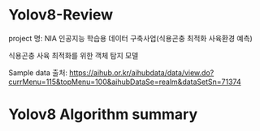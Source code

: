 # Yolov8-Review

project 명: NIA 인공지능 학습용 데이터 구축사업(식용곤충 최적화 사육환경 예측)

식용곤충 사육 최적화를 위한 객체 탐지 모델 

Sample data 출처: https://aihub.or.kr/aihubdata/data/view.do?currMenu=115&topMenu=100&aihubDataSe=realm&dataSetSn=71374

# Yolov8 Algorithm summary
